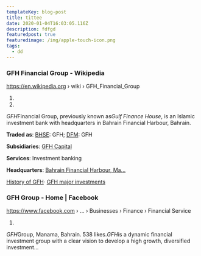 ```yaml
---
templateKey: blog-post
title: tittee
date: 2020-01-04T16:03:05.116Z
description: fdfgd
featuredpost: true
featuredimage: /img/apple-touch-icon.png
tags:
  - dd
---
```

<!--StartFragment-->

### GFH Financial Group - Wikipedia

[](https://en.wikipedia.org/wiki/GFH_Financial_Group)

https://en.wikipedia.org › wiki › GFH_Financial_Group

[](https://www.google.com/search?source=hp&ei=XE8QXvfnA5KD0wSRwYGAAw&q=gfh&oq=gfh&gs_l=psy-ab.3..0l10.15685922.15686244..15686610...0.0..0.56.144.3......0....1..gws-wiz.DWJk6p7Dp60&ved=0ahUKEwj3hbr3xenmAhWSwZQKHZFgADAQ4dUDCAY&uact=5#)

1. [](https://webcache.googleusercontent.com/search?q=cache:sFAp8ivJqm4J:https://en.wikipedia.org/wiki/GFH_Financial_Group+&cd=17&hl=en&ct=clnk&gl=tw)
2. [](https://www.google.com/search?q=related:https://en.wikipedia.org/wiki/GFH_Financial_Group+gfh&tbo=1&sa=X&ved=2ahUKEwjslIawgOrmAhWuyosBHR3nAQ0QHzAQegQIAhAG)

*GFH*Financial Group, previously known as*Gulf Finance House*, is an Islamic investment bank with headquarters in Bahrain Financial Harbour, Bahrain.

**Traded as**‎: ‎[BHSE](https://en.wikipedia.org/wiki/Bahrain_Bourse)‎: GFH; ‎[DFM](https://en.wikipedia.org/wiki/Dubai_Financial_Market)‎: GFH

**Subsidiaries**‎: ‎[GFH Capital](https://en.wikipedia.org/wiki/GFH_Capital)

**Services**‎: ‎Investment banking

**Headquarters**‎: ‎[Bahrain Financial Harbour, Ma...](https://en.wikipedia.org/wiki/Bahrain_Financial_Harbour)

‎[History of GFH](https://en.wikipedia.org/wiki/GFH_Financial_Group#History_of_GFH)· ‎[GFH major investments](https://en.wikipedia.org/wiki/GFH_Financial_Group#GFH_major_investments)

### GFH Group - Home | Facebook

[](https://www.facebook.com/GFHFinancialGroupBSC/)

https://www.facebook.com › ... › Businesses › Finance › Financial Service

[](https://www.google.com/search?source=hp&ei=XE8QXvfnA5KD0wSRwYGAAw&q=gfh&oq=gfh&gs_l=psy-ab.3..0l10.15685922.15686244..15686610...0.0..0.56.144.3......0....1..gws-wiz.DWJk6p7Dp60&ved=0ahUKEwj3hbr3xenmAhWSwZQKHZFgADAQ4dUDCAY&uact=5#)

1. [](https://webcache.googleusercontent.com/search?q=cache:r5MnY8IUAuEJ:https://www.facebook.com/GFHFinancialGroupBSC/+&cd=18&hl=en&ct=clnk&gl=tw)

*GFH*Group, Manama, Bahrain. 538 likes.*GFH*is a dynamic financial investment group with a clear vision to develop a high growth, diversified investment...

<!--EndFragment-->
